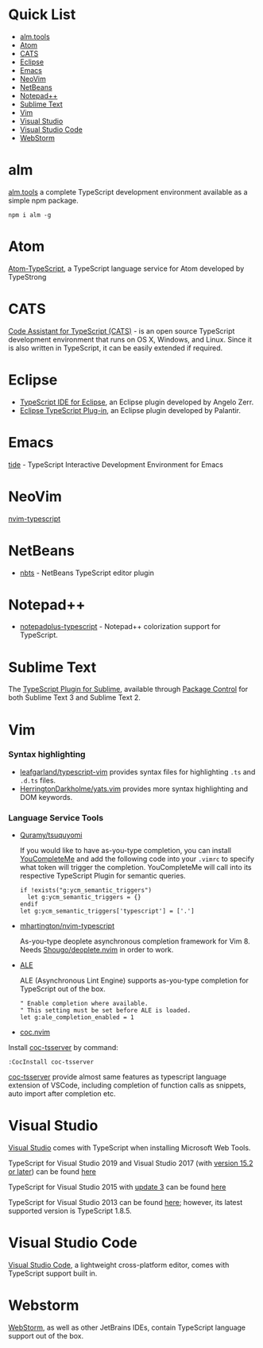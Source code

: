 # Quick List

* [alm.tools](#alm)
* [Atom](#atom)
* [CATS](#cats) 
* [Eclipse](#eclipse)
* [Emacs](#emacs)
* [NeoVim](#neovim)
* [NetBeans](#netbeans)
* [Notepad++](#notepad)
* [Sublime Text](#sublime-text)
* [Vim](#vim)
* [Visual Studio](#visual-studio-20132015)
* [Visual Studio Code](#visual-studio-code)
* [WebStorm](#webstorm)

# alm

[alm.tools](http://alm.tools/) a complete TypeScript development environment available as a simple npm package.

```shell
npm i alm -g
```

# Atom

[Atom-TypeScript](https://atom.io/packages/atom-typescript), a TypeScript language service for Atom developed by TypeStrong

# CATS

[Code Assistant for TypeScript (CATS)](https://github.com/jbaron/cats) -  is an open source TypeScript development environment that runs on OS X, Windows, and Linux.
Since it is also written in TypeScript, it can be easily extended if required.

# Eclipse

* [TypeScript IDE for Eclipse](https://github.com/angelozerr/typescript.java/wiki/Getting-Started), an Eclipse plugin developed by Angelo Zerr.
* [Eclipse TypeScript Plug-in](https://github.com/palantir/eclipse-typescript), an Eclipse plugin developed by Palantir.

# Emacs

[tide](https://github.com/ananthakumaran/tide) - TypeScript Interactive Development Environment for Emacs

# NeoVim

[nvim-typescript](https://github.com/mhartington/nvim-typescript)

# NetBeans

* [nbts](https://github.com/Everlaw/nbts) - NetBeans TypeScript editor plugin

# Notepad++

* [notepadplus-typescript](https://github.com/chai2010/notepadplus-typescript) - Notepad++ colorization support for TypeScript.

# Sublime Text

The [TypeScript Plugin for Sublime](https://github.com/Microsoft/TypeScript-Sublime-Plugin), available through [Package Control](https://packagecontrol.io/) for both Sublime Text 3 and Sublime Text 2.

# Vim

### Syntax highlighting

* [leafgarland/typescript-vim](https://github.com/leafgarland/typescript-vim) provides syntax files for highlighting `.ts` and `.d.ts` files.
* [HerringtonDarkholme/yats.vim](https://github.com/HerringtonDarkholme/yats.vim) provides more syntax highlighting and DOM keywords.

### Language Service Tools

* [Quramy/tsuquyomi](https://github.com/Quramy/tsuquyomi)

  If you would like to have as-you-type completion, you can install [YouCompleteMe](https://github.com/Valloric/YouCompleteMe) and add the following code into your `.vimrc` to specify what token will trigger the completion. YouCompleteMe will call into its respective TypeScript Plugin for semantic queries.

  ```vimscript
  if !exists("g:ycm_semantic_triggers")
    let g:ycm_semantic_triggers = {}
  endif
  let g:ycm_semantic_triggers['typescript'] = ['.']
  ```

* [mhartington/nvim-typescript](https://github.com/mhartington/nvim-typescript)

  As-you-type deoplete asynchronous completion framework for Vim 8. Needs [Shougo/deoplete.nvim](https://github.com/Shougo/deoplete.nvim) in order to work.

* [ALE](https://github.com/w0rp/ale)

  ALE (Asynchronous Lint Engine) supports as-you-type completion for TypeScript out of the box.

  ```vimscript
  " Enable completion where available.
  " This setting must be set before ALE is loaded.
  let g:ale_completion_enabled = 1
  ```
  
* [coc.nvim](https://github.com/neoclide/coc.nvim)
  
Install [coc-tsserver](https://github.com/neoclide/coc-tsserver) by command:

``` vim
:CocInstall coc-tsserver
```

[coc-tsserver](https://github.com/neoclide/coc-tsserver) provide almost same features as typescript language extension of VSCode, including completion of function calls as snippets, auto import after completion etc.

# Visual Studio

[Visual Studio](https://www.visualstudio.com/) comes with TypeScript when installing Microsoft Web Tools.

TypeScript for Visual Studio 2019 and Visual Studio 2017 (with [version 15.2 or later](https://www.visualstudio.com/en-us/news/releasenotes/vs2017-relnotes-v15.2)) can be found [here](https://marketplace.visualstudio.com/publishers/TypeScriptTeam)

TypeScript for Visual Studio 2015 with [update 3](https://www.visualstudio.com/en-us/news/releasenotes/vs2015-update3-vs) can be found [here](http://www.microsoft.com/en-us/download/details.aspx?id=48593)

TypeScript for Visual Studio 2013 can be found [here](https://www.microsoft.com/en-us/download/details.aspx?id=48739); however, its latest supported version is TypeScript 1.8.5.

# Visual Studio Code

[Visual Studio Code](https://code.visualstudio.com/), a lightweight cross-platform editor, comes with TypeScript support built in.

# Webstorm

[WebStorm](https://www.jetbrains.com/webstorm/), as well as other JetBrains IDEs, contain TypeScript language support out of the box.
